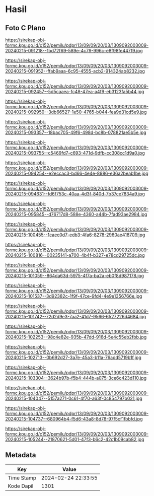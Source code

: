 # Hasil

## Foto C Plano

https://sirekap-obj-formc.kpu.go.id/c152/pemilu/pdpr/13/09/09/20/03/1309092003009-20240215-091218--1bd72f69-589e-4c79-996c-e8f98fe447f9.jpg

https://sirekap-obj-formc.kpu.go.id/c152/pemilu/pdpr/13/09/09/20/03/1309092003009-20240215-091952--ffab9aaa-6c95-4555-acb2-914324ab8232.jpg

https://sirekap-obj-formc.kpu.go.id/c152/pemilu/pdpr/13/09/09/20/03/1309092003009-20240215-092457--5d5caaea-fc48-47ea-a4f9-eb3123fa5b44.jpg

https://sirekap-obj-formc.kpu.go.id/c152/pemilu/pdpr/13/09/09/20/03/1309092003009-20240215-092950--3db66527-1e50-4765-b044-fea9d31cd5e9.jpg

https://sirekap-obj-formc.kpu.go.id/c152/pemilu/pdpr/13/09/09/20/03/1309092003009-20240215-093357--18bac705-49f6-498d-bc8b-078821ae5b5e.jpg

https://sirekap-obj-formc.kpu.go.id/c152/pemilu/pdpr/13/09/09/20/03/1309092003009-20240215-093755--c5469fd7-c693-471d-9dfb-cc308cc1d9a0.jpg

https://sirekap-obj-formc.kpu.go.id/c152/pemilu/pdpr/13/09/09/20/03/1309092003009-20240215-094254--e2eccac3-bd66-4e4e-8986-e36a2beab1be.jpg

https://sirekap-obj-formc.kpu.go.id/c152/pemilu/pdpr/13/09/09/20/03/1309092003009-20240215-094631--fd6f753c-40aa-4d3f-840d-7b37ce7834a9.jpg

https://sirekap-obj-formc.kpu.go.id/c152/pemilu/pdpr/13/09/09/20/03/1309092003009-20240215-095845--d76717d8-588e-4360-a44b-7fad93ae2984.jpg

https://sirekap-obj-formc.kpu.go.id/c152/pemilu/pdpr/13/09/09/20/03/1309092003009-20240215-100455--1caec0d7-edb3-4fa6-8278-2960ae418709.jpg

https://sirekap-obj-formc.kpu.go.id/c152/pemilu/pdpr/13/09/09/20/03/1309092003009-20240215-100816--00235141-a700-4b4f-b327-e78cd29725dc.jpg

https://sirekap-obj-formc.kpu.go.id/c152/pemilu/pdpr/13/09/09/20/03/1309092003009-20240215-101059--864da63d-5975-4f7a-ba2a-eb0f8d987178.jpg

https://sirekap-obj-formc.kpu.go.id/c152/pemilu/pdpr/13/09/09/20/03/1309092003009-20240215-101537--3d92382c-1f9f-47ce-9fd4-4e9e1356766e.jpg

https://sirekap-obj-formc.kpu.go.id/c152/pemilu/pdpr/13/09/09/20/03/1309092003009-20240215-101742--72d2d9e3-7aa2-41d7-9566-6527226d4684.jpg

https://sirekap-obj-formc.kpu.go.id/c152/pemilu/pdpr/13/09/09/20/03/1309092003009-20240215-102253--98c4e82e-935b-47dd-916d-5e4c55eb2fbb.jpg

https://sirekap-obj-formc.kpu.go.id/c152/pemilu/pdpr/13/09/09/20/03/1309092003009-20240215-102713--0b692d27-3a7e-45a3-b11a-76add5719b1f.jpg

https://sirekap-obj-formc.kpu.go.id/c152/pemilu/pdpr/13/09/09/20/03/1309092003009-20240215-103304--3624b97b-f5b4-444b-a075-3ce6c423d110.jpg

https://sirekap-obj-formc.kpu.go.id/c152/pemilu/pdpr/13/09/09/20/03/1309092003009-20240215-104047--5157a271-0c61-4f70-a63f-0c854797b021.jpg

https://sirekap-obj-formc.kpu.go.id/c152/pemilu/pdpr/13/09/09/20/03/1309092003009-20240215-104737--680964b4-f5d6-43a8-8d78-97f5cf1fbbfd.jpg

https://sirekap-obj-formc.kpu.go.id/c152/pemilu/pdpr/13/09/09/20/03/1309092003009-20240215-105244--21870621-5d01-47f3-b6c2-42c1b09cab82.jpg


## Metadata

| Key        | Value               |
| ---------- | ------------------- |
| Time Stamp | 2024-02-24 22:33:55 |
| Kode Dapil | 1301                |



